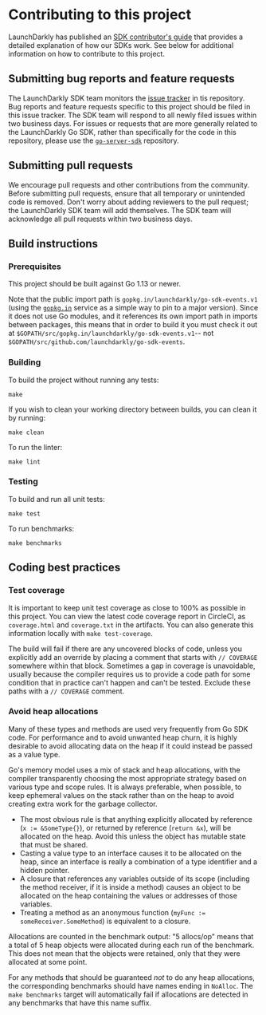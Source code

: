 # Contributing to this project
 
LaunchDarkly has published an [SDK contributor's guide](https://docs.launchdarkly.com/docs/sdk-contributors-guide) that provides a detailed explanation of how our SDKs work. See below for additional information on how to contribute to this project.
 
## Submitting bug reports and feature requests

The LaunchDarkly SDK team monitors the [issue tracker](https://github.com/launchdarkly/go-sdk-events/issues) in tis repository. Bug reports and feature requests specific to this project should be filed in this issue tracker. The SDK team will respond to all newly filed issues within two business days. For issues or requests that are more generally related to the LaunchDarkly Go SDK, rather than specifically for the code in this repository, please use the [`go-server-sdk`](https://github.com/launchdarkly/go-server-sdk) repository.
 
## Submitting pull requests
 
We encourage pull requests and other contributions from the community. Before submitting pull requests, ensure that all temporary or unintended code is removed. Don't worry about adding reviewers to the pull request; the LaunchDarkly SDK team will add themselves. The SDK team will acknowledge all pull requests within two business days.
 
## Build instructions
 
### Prerequisites
 
This project should be built against Go 1.13 or newer.

Note that the public import path is `gopkg.in/launchdarkly/go-sdk-events.v1` (using the [`gopkg.in`](https://labix.org/gopkg.in) service as a simple way to pin to a major version). Since it does not use Go modules, and it references its own import path in imports between packages, this means that in order to build it you must check it out at `$GOPATH/src/gopkg.in/launchdarkly/go-sdk-events.v1`-- not `$GOPATH/src/github.com/launchdarkly/go-sdk-events`.

### Building

To build the project without running any tests:
```
make
```

If you wish to clean your working directory between builds, you can clean it by running:
```
make clean
```

To run the linter:
```
make lint
```

### Testing
 
To build and run all unit tests:
```
make test
```

To run benchmarks:
```
make benchmarks
```

## Coding best practices

### Test coverage

It is important to keep unit test coverage as close to 100% as possible in this project. You can view the latest code coverage report in CircleCI, as `coverage.html` and `coverage.txt` in the artifacts. You can also generate this information locally with `make test-coverage`.

The build will fail if there are any uncovered blocks of code, unless you explicitly add an override by placing a comment that starts with `// COVERAGE` somewhere within that block. Sometimes a gap in coverage is unavoidable, usually because the compiler requires us to provide a code path for some condition that in practice can't happen and can't be tested. Exclude these paths with a `// COVERAGE` comment.

### Avoid heap allocations

Many of these types and methods are used very frequently from Go SDK code. For performance and to avoid unwanted heap churn, it is highly desirable to avoid allocating data on the heap if it could instead be passed as a value type.

Go's memory model uses a mix of stack and heap allocations, with the compiler transparently choosing the most appropriate strategy based on various type and scope rules. It is always preferable, when possible, to keep ephemeral values on the stack rather than on the heap to avoid creating extra work for the garbage collector.

- The most obvious rule is that anything explicitly allocated by reference (`x := &SomeType{}`), or returned by reference (`return &x`), will be allocated on the heap. Avoid this unless the object has mutable state that must be shared.
- Casting a value type to an interface causes it to be allocated on the heap, since an interface is really a combination of a type identifier and a hidden pointer.
- A closure that references any variables outside of its scope (including the method receiver, if it is inside a method) causes an object to be allocated on the heap containing the values or addresses of those variables.
- Treating a method as an anonymous function (`myFunc := someReceiver.SomeMethod`) is equivalent to a closure.

Allocations are counted in the benchmark output: "5 allocs/op" means that a total of 5 heap objects were allocated during each run of the benchmark. This does not mean that the objects were retained, only that they were allocated at some point.

For any methods that should be guaranteed _not_ to do any heap allocations, the corresponding benchmarks should have names ending in `NoAlloc`. The `make benchmarks` target will automatically fail if allocations are detected in any benchmarks that have this name suffix.
